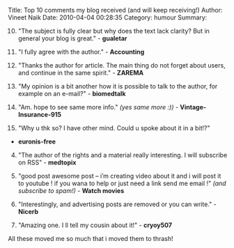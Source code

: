Title: Top 10 comments my blog received (and will keep receiving!)
Author: Vineet Naik
Date: 2010-04-04 00:28:35
Category: humour
Summary: 

10. "The subject is fully clear but why does the text lack clarity? But
in general your blog is great." - **gualetar**

9. "I fully agree with the author."  - **Accounting**

8. "Thanks the author for article. The main thing do not forget about
users, and continue in the same spirit."  - **ZAREMA**

7. "My opinion is a bit another how it is possible to talk to the
author, for example on an e-mail?" - **biomedtalk**

6. "Am. hope to see same more info."  *(yes same more :))* -
**Vintage-Insurance-915**

5. "Why u thk so? I have other mind. Could u spoke about it in a bit!?"
- **euronis-free**

4. "The author of the rights and a material really interesting. I will
subscribe on RSS" - **medtopix**

3. "good post awesome post – i’m creating video about it and i will post
it to youtube !  if you wana to help or just need a link send me email
!"  *(and subscribe to spam!)* - **Watch movies**

2. "Interestingly, and advertising posts are removed or you can write." -
**Nicerb**

1. "Amazing one. I ll tell my cousin about it!" - **cryoy507**

All these moved me so much that i moved them to thrash!

